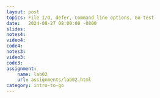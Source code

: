 ```yaml
---
layout: post
topics: File I/O, defer, Command line options, Go test
date:   2024-08-27 08:00:00 -0800
slides: 
notes4: 
video4: 
code4: 
notes3:
video3: 
code3: 
assignment:
    name: lab02
    url: assignments/lab02.html
category: intro-to-go
---
```

